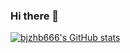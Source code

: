 ### Hi there 👋

<!--
**bjzhb666/bjzhb666** is a ✨ _special_ ✨ repository because its `README.md` (this file) appears on your GitHub profile.

Here are some ideas to get you started:

- 🔭 I’m currently working on ...
- 🌱 I’m currently learning ...
- 👯 I’m looking to collaborate on ...
- 🤔 I’m looking for help with ...
- 💬 Ask me about ...
- 📫 How to reach me: ...
- 😄 Pronouns: ...
- ⚡ Fun fact: ...
-->
[![bjzhb666's GitHub stats](https://github-readme-stats.vercel.app/api?username=bjzhb666)](https://github.com/anuraghazra/github-readme-stats)
